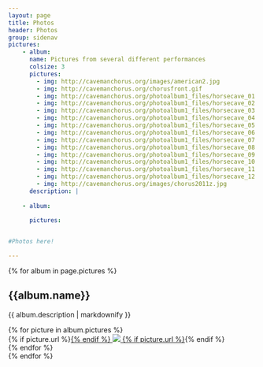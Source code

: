 ```yaml
---
layout: page
title: Photos
header: Photos
group: sidenav
pictures:
    - album:
      name: Pictures from several different performances
      colsize: 3
      pictures:
        - img: http://cavemanchorus.org/images/american2.jpg
        - img: http://cavemanchorus.org/chorusfront.gif
        - img: http://cavemanchorus.org/photoalbum1_files/horsecave_01.JPG
        - img: http://cavemanchorus.org/photoalbum1_files/horsecave_02.JPG
        - img: http://cavemanchorus.org/photoalbum1_files/horsecave_03.JPG
        - img: http://cavemanchorus.org/photoalbum1_files/horsecave_04.JPG
        - img: http://cavemanchorus.org/photoalbum1_files/horsecave_05.JPG
        - img: http://cavemanchorus.org/photoalbum1_files/horsecave_06.JPG
        - img: http://cavemanchorus.org/photoalbum1_files/horsecave_07.JPG
        - img: http://cavemanchorus.org/photoalbum1_files/horsecave_08.JPG
        - img: http://cavemanchorus.org/photoalbum1_files/horsecave_09.JPG
        - img: http://cavemanchorus.org/photoalbum1_files/horsecave_10.JPG
        - img: http://cavemanchorus.org/photoalbum1_files/horsecave_11.JPG
        - img: http://cavemanchorus.org/photoalbum1_files/horsecave_12.JPG
        - img: http://cavemanchorus.org/images/chorus2011z.jpg
      description: |
        
    - album:
      
      pictures:


#Photos here!

---
```


{% for album in page.pictures %}
## {{album.name}}
{{ album.description | markdownify }}
<div class="row">
  {% for picture in album.pictures %}
    <div class="span{{album.colsize}}">
      {% if picture.url %}<a href="{{picture.url}}">{% endif %}
      <img src="{{picture.img}}" />
      {% if picture.url %}</a>{% endif %}
    </div>
  {% endfor %}
</div>
{% endfor %}